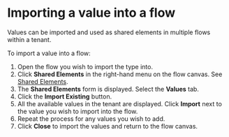 # Importing a value into a flow

<head>
  <meta name="guidename" content="Flow"/>
  <meta name="context" content="GUID-0be6ec55-8c29-4f8b-a35b-094bcc39cbd8"/>
</head>


Values can be imported and used as shared elements in multiple flows within a tenant.

To import a value into a flow:

1.  Open the flow you wish to import the type into.
2.  Click **Shared Elements** in the right-hand menu on the flow canvas. See [Shared Elements](/docs/Atomsphere/Flow/topics/c-flo-Shared_Elements_85425302-deb7-4f96-aedd-be797a3224e5.md).
3.  The **Shared Elements** form is displayed. Select the **Values** tab.
4.  Click the **Import Existing** button.
5.  All the available values in the tenant are displayed. Click **Import** next to the value you wish to import into the flow.
6.  Repeat the process for any values you wish to add.
7.  Click **Close** to import the values and return to the flow canvas.